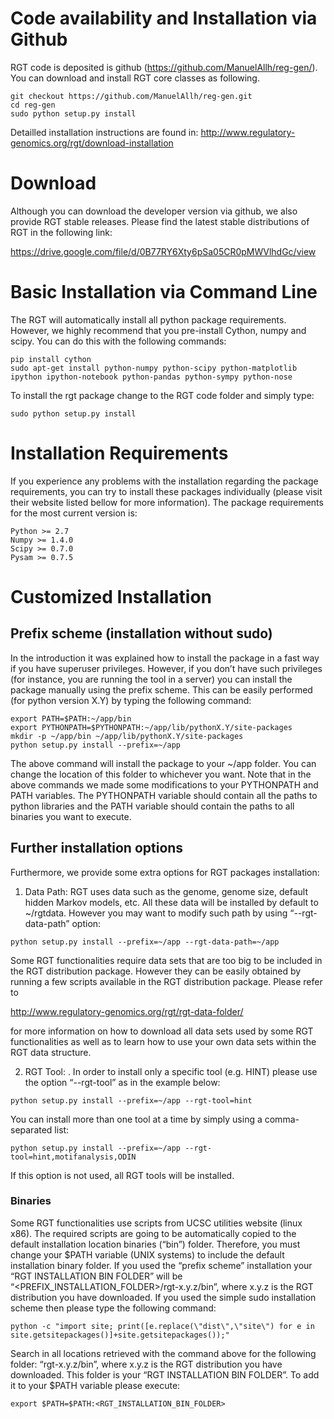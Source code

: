# Code availability and Installation via Github

RGT code is deposited is github (https://github.com/ManuelAllh/reg-gen/). You can download and install RGT core classes as following.

```
git checkout https://github.com/ManuelAllh/reg-gen.git
cd reg-gen
sudo python setup.py install
```

Detailled installation instructions are found in:
http://www.regulatory-genomics.org/rgt/download-installation

# Download

Although you can download the developer version via github, we also provide RGT stable releases. Please find the latest stable distributions of RGT in the following link:

https://drive.google.com/file/d/0B77RY6Xty6pSa05CR0pMWVlhdGc/view

# Basic Installation via Command Line

The RGT will automatically install all python package requirements. However, we highly recommend that you pre-install Cython, numpy and scipy. You can do this with the following commands:

```
pip install cython
sudo apt-get install python-numpy python-scipy python-matplotlib ipython ipython-notebook python-pandas python-sympy python-nose
```

To install the rgt package change to the RGT code folder and simply type:

```
sudo python setup.py install
```

# Installation Requirements

If you experience any problems with the installation regarding the package requirements, you can try to install these packages individually (please visit their website listed bellow for more information). The package requirements for the most current version is:

```
Python >= 2.7
Numpy >= 1.4.0
Scipy >= 0.7.0
Pysam >= 0.7.5
```

# Customized Installation

## Prefix scheme (installation without sudo)

In the introduction it was explained how to install the package in a fast way if you have superuser privileges. However, if you don’t have such privileges (for instance, you are running the tool in a server) you can install the package manually using the prefix scheme. This can be easily performed (for python version X.Y) by typing the following command:

```
export PATH=$PATH:~/app/bin
export PYTHONPATH=$PYTHONPATH:~/app/lib/pythonX.Y/site-packages
mkdir -p ~/app/bin ~/app/lib/pythonX.Y/site-packages
python setup.py install --prefix=~/app
```

The above command will install the package to your ~/app folder. You can change the location of this folder to whichever you want. Note that in the above commands we made some modifications to your PYTHONPATH and PATH variables. The PYTHONPATH variable should contain all the paths to python libraries and the PATH variable should contain the paths to all binaries you want to execute.

## Further installation options

Furthermore, we provide some extra options for RGT packages installation:

1. Data Path: RGT uses data such as the genome, genome size, default hidden Markov models, etc. All these data will be installed by default to ~/rgtdata. However you may want to modify such path by using “--rgt-data-path” option:

```
python setup.py install --prefix=~/app --rgt-data-path=~/app
```

Some RGT functionalities require data sets that are too big to be included in the RGT distribution package. However they can be easily obtained by running a few scripts available in the RGT distribution package. Please refer to

http://www.regulatory-genomics.org/rgt/rgt-data-folder/

for more information on how to download all data sets used by some RGT functionalities as well as to learn how to use your own data sets within the RGT data structure.

2. RGT Tool: . In order to install only a specific tool (e.g. HINT) please use the option “--rgt-tool” as in the example below:

```
python setup.py install --prefix=~/app --rgt-tool=hint
```

You can install more than one tool at a time by simply using a comma-separated list:

```
python setup.py install --prefix=~/app --rgt-tool=hint,motifanalysis,ODIN
```

If this option is not used, all RGT tools will be installed.

### Binaries

Some RGT functionalities use scripts from UCSC utilities website (linux x86). The required scripts are going to be automatically copied to the default installation location binaries (“bin”) folder. Therefore, you must change your $PATH variable (UNIX systems) to include the default installation binary folder. If you used the “prefix scheme” installation your “RGT INSTALLATION BIN FOLDER” will be “<PREFIX_INSTALLATION_FOLDER>/rgt-x.y.z/bin”, where x.y.z is the RGT distribution you have downloaded.  If you used the simple sudo installation scheme then please type the following command:

```
python -c "import site; print([e.replace(\"dist\",\"site\") for e in site.getsitepackages()]+site.getsitepackages());"
```

Search in all locations retrieved with the command above for the following folder: “rgt-x.y.z/bin”, where x.y.z is the RGT distribution you have downloaded. This folder is your “RGT INSTALLATION BIN FOLDER”. To add it to your $PATH variable please execute:

```
export $PATH=$PATH:<RGT_INSTALLATION_BIN_FOLDER>
```

